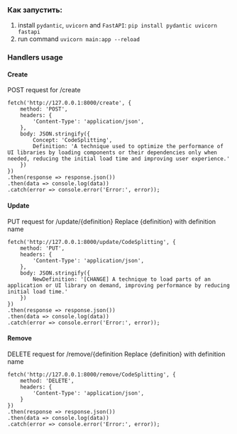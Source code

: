 ### Как запустить:
1. install `pydantic`, `uvicorn` and `FastAPI`: `pip install pydantic uvicorn fastapi`<br>
2. run command `uvicorn main:app --reload`<br>


### Handlers usage 
#### Create
POST request for /create 
```
fetch('http://127.0.0.1:8000/create', {
    method: 'POST',
    headers: {
        'Content-Type': 'application/json', 
    },
    body: JSON.stringify({
        Concept: 'CodeSplitting', 
        Definition: 'A technique used to optimize the performance of UI libraries by loading components or their dependencies only when needed, reducing the initial load time and improving user experience.' 
    })
})
.then(response => response.json()) 
.then(data => console.log(data)) 
.catch(error => console.error('Error:', error)); 
```

#### Update
PUT request for /update/{definition}
Replace {definition} with definition name
```
fetch('http://127.0.0.1:8000/update/CodeSplitting', {
    method: 'PUT',
    headers: {
        'Content-Type': 'application/json', 
    },
    body: JSON.stringify({
        NewDefinition: '[CHANGE] A technique to load parts of an application or UI library on demand, improving performance by reducing initial load time.' 
    })
})
.then(response => response.json()) 
.then(data => console.log(data)) 
.catch(error => console.error('Error:', error));
```

#### Remove
DELETE request for /remove/{definition
Replace {definition} with definition name
```
fetch('http://127.0.0.1:8000/remove/CodeSplitting', {
    method: 'DELETE',
    headers: {
        'Content-Type': 'application/json', 
    }
})
.then(response => response.json()) 
.then(data => console.log(data)) 
.catch(error => console.error('Error:', error));
```
